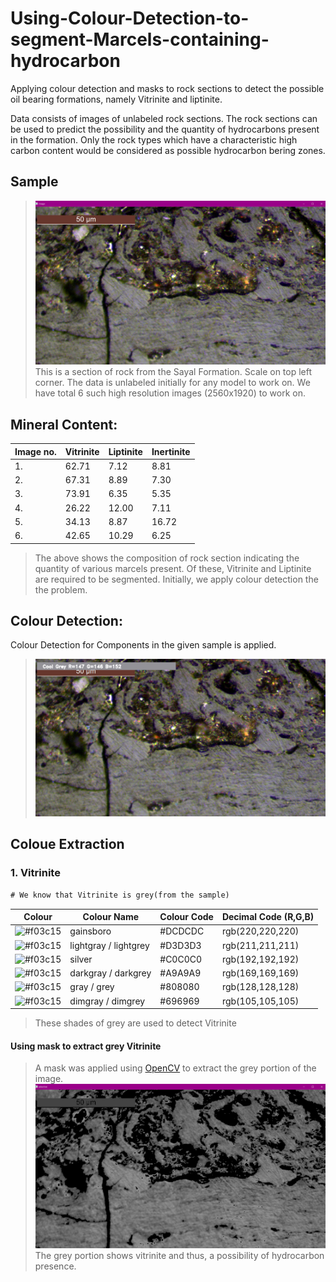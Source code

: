 # Using-Colour-Detection-to-segment-Marcels-containing-hydrocarbon
Applying colour detection and masks to rock sections to detect the possible oil bearing formations, namely Vitrinite and liptinite.

Data consists of images of unlabeled rock sections.
The rock sections can be used to predict the possibility and the quantity of hydrocarbons present in the formation.
Only the rock types which have a characteristic high carbon content would be considered as possible hydrocarbon bering zones.

## Sample
>![1](https://github.com/PranjalGhildiyal/Using-Colour-Detection-to-segment-Rocks-containing-hydrocarbon/blob/main/Accessories/Sample.png)
>This is a section of rock from the Sayal Formation. Scale on top left corner.
>The data is unlabeled initially for any model to work on.
>We have total 6 such high resolution images (2560x1920) to work on.

## Mineral Content:
| Image no. | Vitrinite  | Liptinite | Inertinite |
| --------- | ---------- | --------- | ---------- |
| 1.  | 62.71  | 7.12 | 8.81 |
| 2.  | 67.31  | 8.89 | 7.30 |
| 3.  | 73.91  | 6.35 | 5.35 |
| 4.  | 26.22  | 12.00 | 7.11 |
| 5.  | 34.13  | 8.87 | 16.72 |
| 6.  | 42.65  | 10.29 | 6.25 |
>The above shows the composition of rock section indicating the quantity of various marcels present.
>Of these, Vitrinite and Liptinite are required to be segmented. Initially, we apply colour detection the the problem.

## Colour Detection:
Colour Detection for Components in the given sample is applied.
>![Colour Detection](https://github.com/PranjalGhildiyal/Using-Colour-Detection-to-segment-Rocks-containing-hydrocarbon/blob/main/Accessories/Colour%20Detection.png)
## Coloue Extraction

### 1. Vitrinite
```diff
# We know that Vitrinite is grey(from the sample)
```
| Colour |Colour Name | Colour Code | Decimal Code (R,G,B) |
| ------ | ---------  | ----------- | -------------------- |
|![#f03c15](https://via.placeholder.com/15/DCDCDC/000000?text=+) | 	gainsboro | #DCDCDC | rgb(220,220,220) |
|![#f03c15](https://via.placeholder.com/15/D3D3D3/000000?text=+) | 	lightgray / lightgrey | #D3D3D3 | rgb(211,211,211) |
|![#f03c15](https://via.placeholder.com/15/C0C0C0/000000?text=+) | silver | #C0C0C0 | 	rgb(192,192,192) |
|![#f03c15](https://via.placeholder.com/15/A9A9A9/000000?text=+) | darkgray / darkgrey | #A9A9A9 | rgb(169,169,169) |
|![#f03c15](https://via.placeholder.com/15/808080/000000?text=+) | 	gray / grey | #808080| rgb(128,128,128) |
|![#f03c15](https://via.placeholder.com/15/696969/000000?text=+) | 	dimgray / dimgrey | #696969 | rgb(105,105,105)|
>These shades of grey are used to detect Vitrinite

#### Using mask to extract grey Vitrinite
>A mask was applied using [OpenCV](https://opencv.org/) to extract the grey portion of the image.
>![Mask](https://github.com/PranjalGhildiyal/Using-Colour-Detection-to-segment-Rocks-containing-hydrocarbon/blob/main/Accessories/Mask-%20Vitrinite.png)
>The grey portion shows vitrinite and thus, a possibility of hydrocarbon presence.

